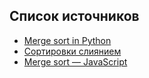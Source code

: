 ## Список источников

- [Merge sort in Python](https://www.scaler.com/topics/merge-sort-in-python/)
- [Сортировки слиянием](https://habr.com/ru/company/edison/blog/431964/)
- [Merge sort — JavaScript](https://www.doabledanny.com/merge-sort-javascript)
